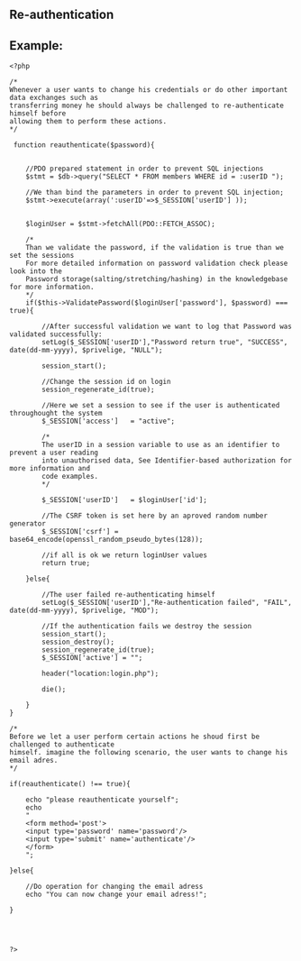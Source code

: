 
Re-authentication
-------

## Example:

    <?php

    /*
	Whenever a user wants to change his credentials or do other important data exchanges such as 
    transferring money he should always be challenged to re-authenticate himself before 
    allowing them to perform these actions.
    */
	
     function reauthenticate($password){


        //PDO prepared statement in order to prevent SQL injections        
      	$stmt = $db->query("SELECT * FROM members WHERE id = :userID ");
											
		//We than bind the parameters in order to prevent SQL injection;
		$stmt->execute(array(':userID'=>$_SESSION['userID'] ));


		$loginUser = $stmt->fetchAll(PDO::FETCH_ASSOC); 

		/*
        Than we validate the password, if the validation is true than we set the sessions
        For more detailed information on password validation check please look into the
        Password storage(salting/stretching/hashing) in the knowledgebase for more information.
        */
		if($this->ValidatePassword($loginUser['password'], $password) === true){
				
			//After successful validation we want to log that Password was validated successfully:
			setLog($_SESSION['userID'],"Password return true", "SUCCESS", date(dd-mm-yyyy), $privelige, "NULL");
		
			session_start();

			//Change the session id on login
			session_regenerate_id(true);

			//Here we set a session to see if the user is authenticated throughought the system
			$_SESSION['access']   = "active";

			/*
			The userID in a session variable to use as an identifier to prevent a user reading
			into unauthorised data, See Identifier-based authorization for more information and
			code examples.
			*/
			
			$_SESSION['userID']   = $loginUser['id'];
			
			//The CSRF token is set here by an aproved random number generator
			$_SESSION['csrf'] = base64_encode(openssl_random_pseudo_bytes(128));

			//if all is ok we return loginUser values
			return true;
			
        }else{
        	
        	//The user failed re-authenticating himself
        	setLog($_SESSION['userID'],"Re-authentication failed", "FAIL", date(dd-mm-yyyy), $privelige, "MOD");
        	
        	//If the authentication fails we destroy the session
        	session_start();
        	session_destroy();
        	session_regenerate_id(true);
        	$_SESSION['active'] = ""; 
        	
        	header("location:login.php");
        	
        	die();    
        	
        }
    }
    
    /*
    Before we let a user perform certain actions he shoud first be challenged to authenticate
    himself. imagine the following scenario, the user wants to change his email adres.
    */
    
    if(reauthenticate() !== true){
    
		echo "please reauthenticate yourself";
		echo 
		"
		<form method='post'>
		<input type='password' name='password'/>
		<input type='submit' name='authenticate'/>
		</form>		
		"; 
		  
    }else{
	
		//Do operation for changing the email adress
		echo "You can now change your email adress!";
	
    }




    ?>